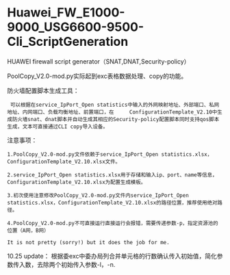﻿# Huawei_FW_E1000-9000_USG6600-9500-Cli_ScriptGeneration
HUAWEI firewall script generator（SNAT,DNAT,Security-policy）

PoolCopy_V2.0-mod.py实际起到exc表格数据处理、copy的功能。


防火墙配置脚本生成工具：

     可以根据在service_IpPort_Open statistics中输入的外网映射地址、外部端口、私网地址、内网端口、负载均衡地址、前置端口，在     ConfigurationTemplate_V2.10中生成防火墙snat、dnat脚本并自动生成其相应的Security-policy配置脚本同时支持qos脚本生成，文本可直接通过CLI copy导入设备。
  



注意事项：

    1.PoolCopy_V2.0-mod.py文件依赖于service_IpPort_Open statistics.xlsx，ConfigurationTemplate_V2.10.xlsx文件。
    
    2.service_IpPort_Open statistics.xlsx用于存储和输入ip、port、name等信息，ConfigurationTemplate_V2.10.xlsx为配置生成模板。
    
    3.初次使用注意修改PoolCopy_V2.0-mod.py文件内service_IpPort_Open statistics.xlsx，ConfigurationTemplate_V2.10.xlsx的路径位置，推荐使用绝对路径。
    
    4.PoolCopy_V2.0-mod.py不可直接运行直接运行会报错，需要传递参数-p，指定资源池的位置（A网，B网）
    
    It is not pretty (sorry!) but it does the job for me.

10.25 update：
    根据委exc中委办局列合并单元格的行数确认传入初始值，简化参数传入数，去除两个初始传入参数-l，-n.